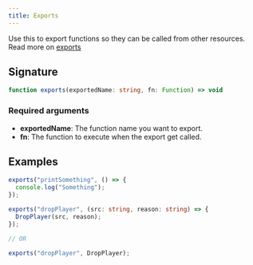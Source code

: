 ```yaml
---
title: Exports
---
```


Use this to export functions so they can be called from other resources.\
Read more on [exports](http://localhost:1313/scripting-reference/resource-manifest/resource-manifest/#export)

## Signature

```ts
function exports(exportedName: string, fn: Function) => void
```

### Required arguments

- **exportedName**: The function name you want to export.
- **fn**: The function to execute when the export get called.

## Examples

```ts
exports("printSomething", () => {
  console.log("Something");
});
```

```ts
exports("dropPlayer", (src: string, reason: string) => {
  DropPlayer(src, reason);
});

// OR

exports("dropPlayer", DropPlayer);
```
